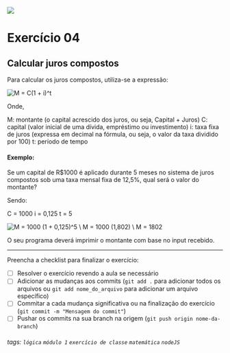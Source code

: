 ![](https://i.imgur.com/xG74tOh.png)

# Exercício 04

## Calcular juros compostos

Para calcular os juros compostos, utiliza-se a expressão:

![M = C(1 + i)^t](https://i.imgur.com/4WcuNyx.png)

Onde,

M: montante (o capital acrescido dos juros, ou seja, Capital + Juros)
C: capital (valor inicial de uma dívida, empréstimo ou investimento)
i: taxa fixa de juros (expressa em decimal na fórmula, ou seja, o valor da taxa dividido por 100)
t: período de tempo

#### Exemplo:

Se um capital de R$1000 é aplicado durante 5 meses no sistema de juros compostos sob uma taxa mensal fixa de 12,5%, qual será o valor do montante?

Sendo:

C = 1000
i = 0,125
t = 5

![M = 1000 (1 + 0,125)^5 \ M = 1000 (1,802) \ M = 1802](https://i.imgur.com/lai9CG0.png)

O seu programa deverá imprimir o montante com base no input recebido.

---

Preencha a checklist para finalizar o exercício:

-   [ ] Resolver o exercício revendo a aula se necessário
-   [ ] Adicionar as mudanças aos commits (`git add .` para adicionar todos os arquivos ou `git add nome_do_arquivo` para adicionar um arquivo específico)
-   [ ] Commitar a cada mudança significativa ou na finalização do exercício (`git commit -m "Mensagem do commit"`)
-   [ ] Pushar os commits na sua branch na origem (`git push origin nome-da-branch`)

###### tags: `lógica` `módulo 1` `exercício de classe` `matemática` `nodeJS`
